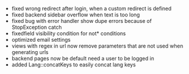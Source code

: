 * fixed wrong redirect after login, when a custom redirect is defined
* fixed backend sidebar overflow when text is too long
* fixed bug with error handler show dupe errors because of StopException catch
* fixedfield visibility condition for not* conditions
* optimized email settings
* views with regex in url now remove parameters that are not used when generating urls
* backend pages now be default need a user to be logged in
* added Lang::concatKeys to easily concat lang keys